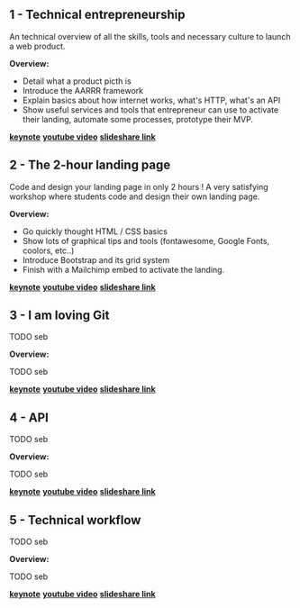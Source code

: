 <link rel="stylesheet" href="http//maxcdn.bootstrapcdn.com/font-awesome/4.3.0/css/font-awesome.min.css">



## 1 - Technical entrepreneurship

An technical overview of all the skills, tools and necessary culture to launch a web product.

**Overview:**

- Detail what a product picth is
- Introduce the AARRR framework
- Explain basics about how internet works, what's HTTP, what's an API
- Show useful services and tools that entrepreneur can use to activate their landing, automate some processes, prototype their MVP.

**[keynote]()**
**[youtube video]()**
**[slideshare link]()**

<i class="fa fa-heart"></i>

## 2 - The 2-hour landing page

Code and design your landing page in only 2 hours ! A very satisfying workshop where students code and design their own landing page.

**Overview:**

- Go quickly thought HTML / CSS basics
- Show lots of graphical tips and tools (fontawesome, Google Fonts, coolors, etc..)
- Introduce Bootstrap and its grid system
- Finish with a Mailchimp embed to activate the landing.

**[keynote]()**
**[youtube video]()**
**[slideshare link]()**


## 3 - I am loving Git

TODO seb

**Overview:**

TODO seb

**[keynote]()**
**[youtube video]()**
**[slideshare link]()**

## 4 - API

TODO seb

**Overview:**

TODO seb

**[keynote]()**
**[youtube video]()**
**[slideshare link]()**

## 5 - Technical workflow

TODO seb

**Overview:**

TODO seb

**[keynote]()**
**[youtube video]()**
**[slideshare link]()**